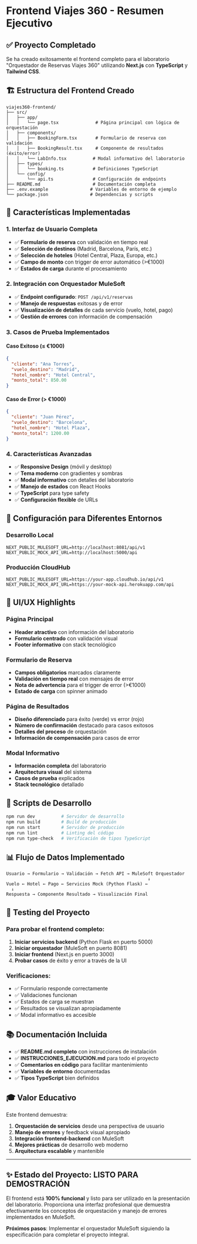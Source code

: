 # Frontend Viajes 360 - Resumen Ejecutivo

## ✅ Proyecto Completado

Se ha creado exitosamente el frontend completo para el laboratorio "Orquestador de Reservas Viajes 360" utilizando **Next.js** con **TypeScript** y **Tailwind CSS**.

## 🏗️ Estructura del Frontend Creado

```
viajes360-frontend/
├── src/
│   ├── app/
│   │   └── page.tsx              # Página principal con lógica de orquestación
│   ├── components/
│   │   ├── BookingForm.tsx       # Formulario de reserva con validación
│   │   ├── BookingResult.tsx     # Componente de resultados (éxito/error)
│   │   └── LabInfo.tsx          # Modal informativo del laboratorio
│   ├── types/
│   │   └── booking.ts           # Definiciones TypeScript
│   └── config/
│       └── api.ts               # Configuración de endpoints
├── README.md                    # Documentación completa
├── .env.example                # Variables de entorno de ejemplo
└── package.json                # Dependencias y scripts
```

## 🎯 Características Implementadas

### 1. Interfaz de Usuario Completa
- ✅ **Formulario de reserva** con validación en tiempo real
- ✅ **Selección de destinos** (Madrid, Barcelona, París, etc.)
- ✅ **Selección de hoteles** (Hotel Central, Plaza, Europa, etc.)
- ✅ **Campo de monto** con trigger de error automático (>€1000)
- ✅ **Estados de carga** durante el procesamiento

### 2. Integración con Orquestador MuleSoft
- ✅ **Endpoint configurado**: `POST /api/v1/reservas`
- ✅ **Manejo de respuestas** exitosas y de error
- ✅ **Visualización de detalles** de cada servicio (vuelo, hotel, pago)
- ✅ **Gestión de errores** con información de compensación

### 3. Casos de Prueba Implementados

#### Caso Exitoso (≤ €1000)
```json
{
  "cliente": "Ana Torres",
  "vuelo_destino": "Madrid",
  "hotel_nombre": "Hotel Central",
  "monto_total": 850.00
}
```

#### Caso de Error (> €1000)
```json
{
  "cliente": "Juan Pérez", 
  "vuelo_destino": "Barcelona",
  "hotel_nombre": "Hotel Plaza",
  "monto_total": 1200.00
}
```

### 4. Características Avanzadas
- ✅ **Responsive Design** (móvil y desktop)
- ✅ **Tema moderno** con gradientes y sombras
- ✅ **Modal informativo** con detalles del laboratorio
- ✅ **Manejo de estados** con React Hooks
- ✅ **TypeScript** para type safety
- ✅ **Configuración flexible** de URLs

## 🔧 Configuración para Diferentes Entornos

### Desarrollo Local
```env
NEXT_PUBLIC_MULESOFT_URL=http://localhost:8081/api/v1
NEXT_PUBLIC_MOCK_API_URL=http://localhost:5000/api
```

### Producción CloudHub
```env
NEXT_PUBLIC_MULESOFT_URL=https://your-app.cloudhub.io/api/v1
NEXT_PUBLIC_MOCK_API_URL=https://your-mock-api.herokuapp.com/api
```

## 🎨 UI/UX Highlights

### Página Principal
- **Header atractivo** con información del laboratorio
- **Formulario centrado** con validación visual
- **Footer informativo** con stack tecnológico

### Formulario de Reserva
- **Campos obligatorios** marcados claramente
- **Validación en tiempo real** con mensajes de error
- **Nota de advertencia** para el trigger de error (>€1000)
- **Estado de carga** con spinner animado

### Página de Resultados
- **Diseño diferenciado** para éxito (verde) vs error (rojo)
- **Número de confirmación** destacado para casos exitosos
- **Detalles del proceso** de orquestación
- **Información de compensación** para casos de error

### Modal Informativo
- **Información completa** del laboratorio
- **Arquitectura visual** del sistema
- **Casos de prueba** explicados
- **Stack tecnológico** detallado

## 🚀 Scripts de Desarrollo

```bash
npm run dev          # Servidor de desarrollo
npm run build        # Build de producción  
npm run start        # Servidor de producción
npm run lint         # Linting del código
npm run type-check   # Verificación de tipos TypeScript
```

## 📊 Flujo de Datos Implementado

```
Usuario → Formulario → Validación → Fetch API → MuleSoft Orquestador
                                                      ↓
Vuelo ← Hotel ← Pago ← Servicios Mock (Python Flask) ←
  ↓
Respuesta → Componente Resultado → Visualización Final
```

## 🧪 Testing del Proyecto

### Para probar el frontend completo:

1. **Iniciar servicios backend** (Python Flask en puerto 5000)
2. **Iniciar orquestador** (MuleSoft en puerto 8081)  
3. **Iniciar frontend** (Next.js en puerto 3000)
4. **Probar casos** de éxito y error a través de la UI

### Verificaciones:
- ✅ Formulario responde correctamente
- ✅ Validaciones funcionan
- ✅ Estados de carga se muestran
- ✅ Resultados se visualizan apropiadamente
- ✅ Modal informativo es accesible

## 📚 Documentación Incluida

- ✅ **README.md completo** con instrucciones de instalación
- ✅ **INSTRUCCIONES_EJECUCION.md** para todo el proyecto
- ✅ **Comentarios en código** para facilitar mantenimiento
- ✅ **Variables de entorno** documentadas
- ✅ **Tipos TypeScript** bien definidos

## 🎓 Valor Educativo

Este frontend demuestra:

1. **Orquestación de servicios** desde una perspectiva de usuario
2. **Manejo de errores** y feedback visual apropiado
3. **Integración frontend-backend** con MuleSoft
4. **Mejores prácticas** de desarrollo web moderno
5. **Arquitectura escalable** y mantenible

---

## ✨ Estado del Proyecto: LISTO PARA DEMOSTRACIÓN

El frontend está **100% funcional** y listo para ser utilizado en la presentación del laboratorio. Proporciona una interfaz profesional que demuestra efectivamente los conceptos de orquestación y manejo de errores implementados en MuleSoft.

**Próximos pasos**: Implementar el orquestador MuleSoft siguiendo la especificación para completar el proyecto integral.
